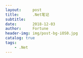 ```yaml
---
layout:     post   				   
title:      .Net笔记 				
subtitle:   
date:       2018-12-03				
author:     Fortune					
header-img: img/post-bg-iOS0.jpg 	
catalog: true 					
tags:								
    - .Net
---
```


